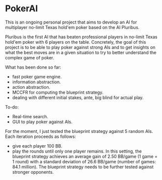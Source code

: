 # PokerAI

This is an ongoing personal project that aims to develop an AI for multiplayer no-limit Texas hold'em poker based on the AI Pluribus.

Pluribus is the first AI that has beaten professional players in no-limit Texas hold'em poker with 6 players on the table.
Concretely, the goal of this project is to be able to play poker against strong AIs and to get insights on what the best moves are in a given situation to try to better understand the complex game of poker.

What has been done so far:
- fast poker game engine.
- information abstraction.
- action abstraction.
- MCCFR for computing the blueprint strategy.
- dealing with different initial stakes, ante, big blind for actual play.

To-do:
- Real-time search.
- GUI to play poker against AIs.

For the moment, I just tested the blueprint strategy against 5 random AIs. Each iteration proceeds as follows:
- give each player 100 BB.
- play the rounds until only one player remains.
In this setting, the blueprint strategy achieves an average gain of 2.50 BB/game (1 game = 1 round) with a standard deviation of 26.6 BB/game (number of games: 84.1 million). The blueprint strategy needs to be further tested against stronger opponents.
